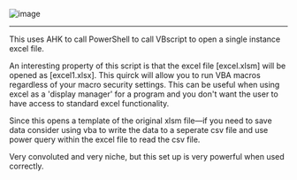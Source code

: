 ![image](https://github.com/originates/HashCheck-and-Run/blob/main/hashcheck.png)

----

This uses AHK to call PowerShell to call VBscript to open a single instance excel file.

An interesting property of this script is that the excel file [excel.xlsm] will be opened as [excel1.xlsx]. This quirck will allow you to run VBA macros regardless of your macro security settings. 
This can be useful when using excel as a 'display manager' for a program and you don't want the user to have access to standard excel functionality.

Since this opens a template of the original xlsm file—if you need to save data consider using vba to write the data to a seperate csv file and use power query within the excel file to read the csv file.

Very convoluted and very niche, but this set up is very powerful when used correctly.


